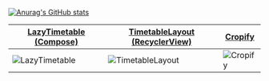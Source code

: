 [![Anurag's GitHub stats](https://github-readme-stats.vercel.app/api?username=MoyuruAizawa)](https://github.com/anuraghazra/github-readme-stats)

| [LazyTimetable (Compose)](https://github.com/MoyuruAizawa/LazyTimetable) | [TimetableLayout (RecyclerView)](https://github.com/MoyuruAizawa/TimetableLayout) | [Cropify](https://github.com/MoyuruAizawa/Cropify) |
| --- | --- | --- |
| ![LazyTimetable](https://github.com/user-attachments/assets/c40c242f-a445-47a2-a868-bf970051b3cb) | ![TimetableLayout](https://github.com/MoyuruAizawa/Images/blob/master/TimetableLayout/sample_01.gif?raw=true) |![Cropify](https://github.com/user-attachments/assets/3f13a2bc-e61b-43d1-a96e-09e49438d820) |
